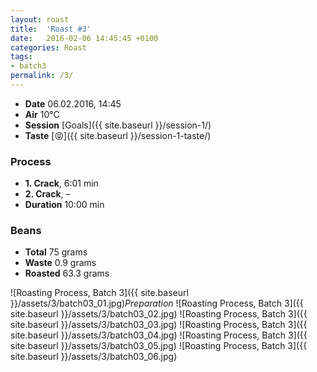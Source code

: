 ```yaml
---
layout: roast
title:  'Roast #3'
date:   2016-02-06 14:45:45 +0100
categories: Roast
tags:
- batch3
permalink: /3/
---
```


* **Date** 06.02.2016, 14:45
* **Air** 10°C
* **Session** [Goals]({{ site.baseurl }}/session-1/)
* **Taste** [😝]({{ site.baseurl }}/session-1-taste/)

### Process

* **1. Crack**, 6:01 min
* **2. Crack**, –
* **Duration** <span class="meta-box">10:00 min</span>

### Beans

* **Total** 75 grams
* **Waste** 0.9 grams
* **Roasted** <span class="meta-box">63.3 grams</span>

![Roasting Process, Batch 3]({{ site.baseurl }}/assets/3/batch03_01.jpg)*Preparation*
![Roasting Process, Batch 3]({{ site.baseurl }}/assets/3/batch03_02.jpg)
![Roasting Process, Batch 3]({{ site.baseurl }}/assets/3/batch03_03.jpg)
![Roasting Process, Batch 3]({{ site.baseurl }}/assets/3/batch03_04.jpg)
![Roasting Process, Batch 3]({{ site.baseurl }}/assets/3/batch03_05.jpg)
![Roasting Process, Batch 3]({{ site.baseurl }}/assets/3/batch03_06.jpg)
